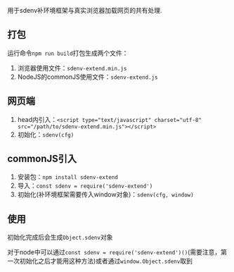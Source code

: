 用于sdenv补环境框架与真实浏览器加载网页的共有处理.

## 打包

运行命令`npm run build`打包生成两个文件：

1. 浏览器使用文件：`sdenv-extend.min.js`
2. NodeJS的commonJS使用文件：`sdenv-extend.js`

## 网页端

1. head内引入：`<script type="text/javascript" charset="utf-8" src="/path/to/sdenv-extend.min.js"></script>`
2. 初始化：`sdenv(cfg)`

## commonJS引入

1. 安装包：`npm install sdenv-extend`
2. 导入：`const sdenv = require('sdenv-extend')`
3. 初始化(补环境框架需要传入window对象)：`sdenv(cfg, window)`

## 使用

初始化完成后会生成`Object.sdenv`对象

对于node中可以通过`const sdenv = require('sdenv-extend')()`(需要注意，第一次初始化之后才能用这种方法)或者通过`window.Object.sdenv`取到

